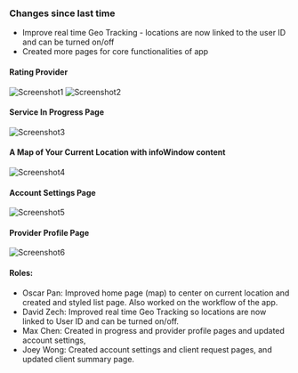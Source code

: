 ### Changes since last time

- Improve real time Geo Tracking - locations are now linked to the user ID and can be turned on/off
- Created more pages for core functionalities of app 

#### Rating Provider
![Screenshot1](images/ClientSummary.png)
![Screenshot2](images/ClientSummaryRated.png)
#### Service In Progress Page
![Screenshot3](images/InProgress.png)
#### A Map of Your Current Location with infoWindow content
![Screenshot4](images/CurrentLocation.png)
#### Account Settings Page
![Screenshot5](images/AccountSettings.png)
#### Provider Profile Page
![Screenshot6](images/ProvideProfile.png)

#### Roles:
- Oscar Pan: Improved home page (map) to center on current location and created and styled list page. Also worked on the workflow of the app.
- David Zech: Improved real time Geo Tracking so locations are now linked to User ID and can be turned on/off.
- Max Chen:  Created in progress and provider profile pages and updated account settings, 
- Joey Wong: Created account settings and client request pages, and updated client summary page.

